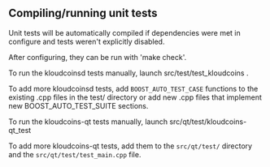Compiling/running unit tests
------------------------------------

Unit tests will be automatically compiled if dependencies were met in configure
and tests weren't explicitly disabled.

After configuring, they can be run with 'make check'.

To run the kloudcoinsd tests manually, launch src/test/test_kloudcoins .

To add more kloudcoinsd tests, add `BOOST_AUTO_TEST_CASE` functions to the existing
.cpp files in the test/ directory or add new .cpp files that
implement new BOOST_AUTO_TEST_SUITE sections.

To run the kloudcoins-qt tests manually, launch src/qt/test/kloudcoins-qt_test

To add more kloudcoins-qt tests, add them to the `src/qt/test/` directory and
the `src/qt/test/test_main.cpp` file.
